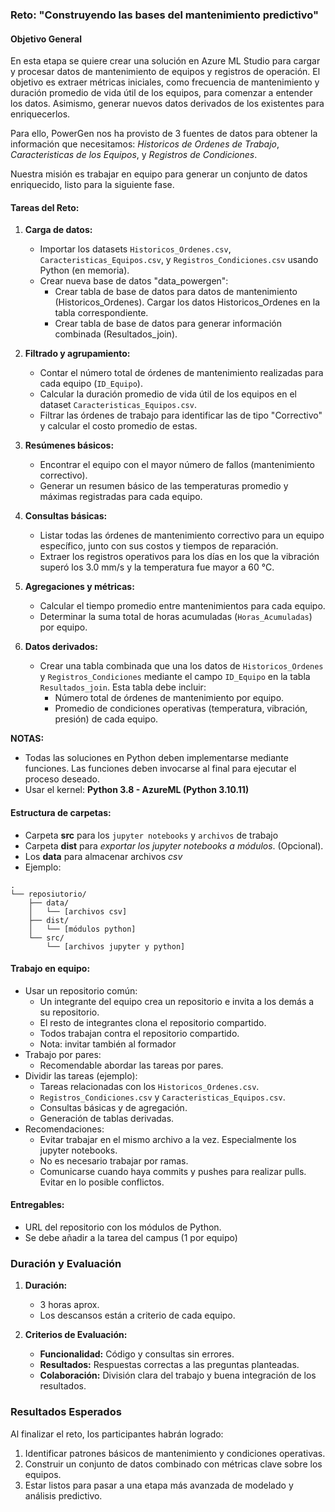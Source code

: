 ### Reto: **"Construyendo las bases del mantenimiento predictivo"**

#### **Objetivo General**  
En esta etapa se quiere crear una solución en Azure ML Studio para cargar y procesar datos de mantenimiento de equipos y registros de operación. El objetivo es extraer métricas iniciales, como frecuencia de mantenimiento y duración promedio de vida útil de los equipos, para comenzar a entender los datos. Asimismo, generar nuevos datos derivados de los existentes para enriquecerlos.

Para ello, PowerGen nos ha provisto de 3 fuentes de datos para obtener la información que necesitamos: *Historicos de Ordenes de Trabajo*, *Caracteristicas de los Equipos*, y *Registros de Condiciones*.

Nuestra misión es trabajar en equipo para generar un conjunto de datos enriquecido, listo para la siguiente fase.


#### **Tareas del Reto:**
1. **Carga de datos:**
   - Importar los datasets `Historicos_Ordenes.csv`, `Caracteristicas_Equipos.csv`, y `Registros_Condiciones.csv` usando Python (en memoria).
   - Crear nueva base de datos "data_powergen":
      - Crear tabla de base de datos para datos de mantenimiento (Historicos_Ordenes). Cargar los datos Historicos_Ordenes en la tabla correspondiente.
      - Crear tabla de base de datos para generar información combinada (Resultados_join).

2. **Filtrado y agrupamiento:**
   - Contar el número total de órdenes de mantenimiento realizadas para cada equipo (`ID_Equipo`).
   - Calcular la duración promedio de vida útil de los equipos en el dataset `Caracteristicas_Equipos.csv`.
   - Filtrar las órdenes de trabajo para identificar las de tipo "Correctivo" y calcular el costo promedio de estas.

3. **Resúmenes básicos:**
   - Encontrar el equipo con el mayor número de fallos (mantenimiento correctivo).
   - Generar un resumen básico de las temperaturas promedio y máximas registradas para cada equipo.

4. **Consultas básicas:**
   - Listar todas las órdenes de mantenimiento correctivo para un equipo específico, junto con sus costos y tiempos de reparación.
   - Extraer los registros operativos para los días en los que la vibración superó los 3.0 mm/s y la temperatura fue mayor a 60 °C.

5. **Agregaciones y métricas:**
   - Calcular el tiempo promedio entre mantenimientos para cada equipo.
   - Determinar la suma total de horas acumuladas (`Horas_Acumuladas`) por equipo.

6. **Datos derivados:**
   - Crear una tabla combinada que una los datos de `Historicos_Ordenes` y `Registros_Condiciones` mediante el campo `ID_Equipo` en la tabla `Resultados_join`. Esta tabla debe incluir:
     - Número total de órdenes de mantenimiento por equipo.
     - Promedio de condiciones operativas (temperatura, vibración, presión) de cada equipo.


**NOTAS:** 
- Todas las soluciones en Python deben implementarse mediante funciones. Las funciones deben invocarse al final para ejecutar el proceso deseado.
- Usar el kernel: **Python 3.8 - AzureML (Python 3.10.11)**

#### **Estructura de carpetas:**
- Carpeta **src** para los `jupyter notebooks` y `archivos` de trabajo  
- Carpeta **dist** para *exportar los jupyter notebooks a módulos*. (Opcional).
- Los **data** para almacenar archivos *csv*
- Ejemplo: 

```
.
└── reposiutorio/
    ├── data/
    │   └── [archivos csv]
    ├── dist/
    │   └── [módulos python]
    └── src/
        └── [archivos jupyter y python]
```


#### **Trabajo en equipo:**  
   - Usar un repositorio común:
      - Un integrante del equipo crea un repositorio e invita a los demás a su repositorio.
      - El resto de integrantes clona el repositorio compartido.
      - Todos trabajan contra el repositorio compartido.
      - Nota: invitar también al formador
   - Trabajo por pares:
      - Recomendable abordar las tareas por pares.
   - Dividir las tareas (ejemplo):
      - Tareas relacionadas con los `Historicos_Ordenes.csv`.
      - `Registros_Condiciones.csv` y `Caracteristicas_Equipos.csv`.
      - Consultas básicas y de agregación.
      - Generación de tablas derivadas.
   - Recomendaciones:
      - Evitar trabajar en el mismo archivo a la vez. Especialmente los jupyter notebooks.
      - No es necesario trabajar por ramas.
      - Comunicarse cuando haya commits y pushes para realizar pulls. Evitar en lo posible conflictos.


#### **Entregables:**
- URL del repositorio con los módulos de Python.
- Se debe añadir a la tarea del campus (1 por equipo)


### **Duración y Evaluación**
1. **Duración:**  
   - 3 horas aprox.
   - Los descansos están a criterio de cada equipo.


3. **Criterios de Evaluación:**  
   - **Funcionalidad:** Código y consultas sin errores.  
   - **Resultados:** Respuestas correctas a las preguntas planteadas.  
   - **Colaboración:** División clara del trabajo y buena integración de los resultados.


### **Resultados Esperados**
Al finalizar el reto, los participantes habrán logrado:
1. Identificar patrones básicos de mantenimiento y condiciones operativas.
2. Construir un conjunto de datos combinado con métricas clave sobre los equipos.
3. Estar listos para pasar a una etapa más avanzada de modelado y análisis predictivo.